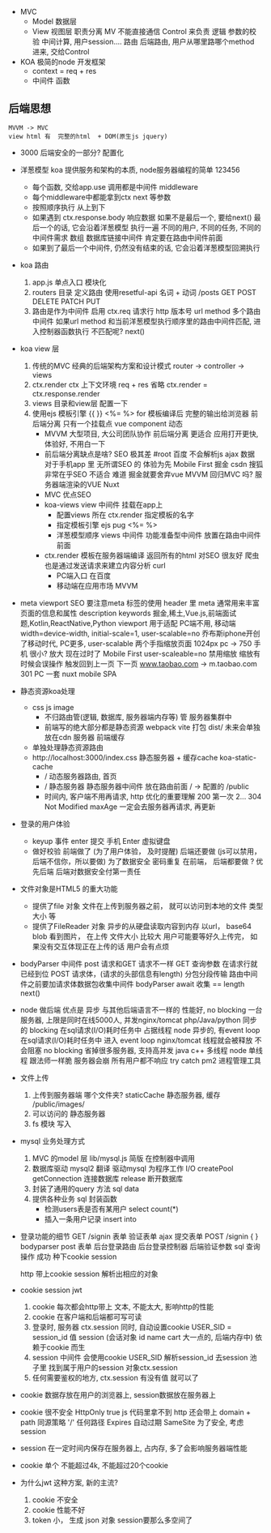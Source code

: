 - MVC
    - Model  数据层
    - View 视图层
    职责分离  MV 不能直接通信 
    Control 来负责 逻辑 参数的校验  中间计算, 用户session....
    路由  后端路由, 用户从哪里路哪个method 进来, 交给Control 
- KOA
    极简的node 开发框架
    - context = req + res
    - 中间件
        函数

## 后端思想
    MVVM -> MVC
    view html 有  完整的html  + DOM(原生js jquery)
- 3000
    后端安全的一部分? 
    配置化

- 洋葱模型
    koa 提供服务和架构的本质, node服务器编程的简单
    123456
    - 每个函数, 交给app.use 调用都是中间件 middleware
    - 每个middleware中都能拿到ctx next 等参数
    - 按照顺序执行 从上到下
    - 如果遇到 ctx.response.body 响应数据
        如果不是最后一个, 要给next()
        最后一个的话, 它会沿着洋葱模型 执行一遍
        不同的用户, 不同的任务, 不同的中间件需求
        数组  数据库链接中间件 肯定要在路由中间件前面
    - 如果到了最后一个中间件, 仍然没有结束的话, 它会沿着洋葱模型回溯执行

- koa 路由
    1. app.js 单点入口  模块化
    2. routers 目录 定义路由
        使用resetful-api  名词 + 动词
        /posts  GET POST  DELETE PATCH PUT
    3. 路由是作为中间件 启用
        ctx.req  请求行 http 版本号 url method
        多个路由中间件
        如果url method 和当前洋葱模型执行顺序里的路由中间件匹配, 进入控制器函数执行
        不匹配呢? next()

- koa view 层
    1. 传统的MVC
        经典的后端架构方案和设计模式
        router -> controller -> views 
    2. ctx.render
        ctx 上下文环境 req + res
        省略
        ctx.render = ctx.response.render
    3. views 目录和view层
        配置一下
    4. 使用ejs 模板引擎
        {{ }}
        <%= %>
        for
        模板编译后 完整的输出给浏览器
        前后端分离 只有一个挂载点 vue
        component 动态
        - MVVM 大型项目, 大公司团队协作
            前后端分离 更适合 应用打开更快, 体验好,   不用白一下 
        - 前后端分离缺点是啥?
            SEO 极其差  #root   百度 不会解析js ajax 数据 
            对于手机app 里 无所谓SEO 的 体验为先 Mobile First
            掘金 csdn 搜狐 非常在乎SEO 不适合 
            难道 掘金就要舍弃vue MVVM 回归MVC 吗?
            服务器端渲染的VUE Nuxt 
        - MVC 优点SEO 
        - koa-views view 中间件 挂载在app上 
            - 配置views 所在
                ctx.render 指定模板的名字
            - 指定模板引擎  ejs pug
                <%= %>
            - 洋葱模型顺序 views 中间件 功能准备型中间件 放置在路由中间件前面
        - ctx.render
            模板在服务器端编译 返回所有的html 对SEO 很友好
                爬虫 也是通过发送请求来建立内容分析 curl
            - PC端入口 在百度
            - 移动端在应用市场 MVVM

- meta viewport
    SEO 要注意meta 标签的使用
    header 里 meta 通常用来丰富页面的信息和属性
    description
    keywords 掘金,稀土,Vue.js,前端面试题,Kotlin,ReactNative,Python
    viewport 用于适配 PC端不用, 
    移动端 width=device-width, initial-scale=1, user-scalable=no
    乔布斯iphone开创了移动时代, PC更多, user-scalable 两个手指缩放页面
    1024px  pc  -> 750  手机 很小? 放大
    现在过时了 Mobile First  user-scaleable=no 禁用缩放
    缩放有时候会误操作 触发回到上一页 下一页
    www.taobao.com -> m.taobao.com 301
    PC 一套 nuxt
    mobile SPA 

- 静态资源koa处理
    - css js image
        - 不归路由管(逻辑, 数据库, 服务器端内存等) 管 服务器集群中
        - 前端写的绝大部分都是静态资源 webpack vite 打包 dist/
            未来会单独放在cdn 服务器  前端缓存
    - 单独处理静态资源路由
    - http://localhost:3000/index.css
        静态服务器 + 缓存cache koa-static-cache
        - / 动态服务器路由, 首页
        - / 静态服务器   静态服务器中间件 放在路由前面
            / -> 配置的 /public 
        - 时间内, 客户端不用再请求, http 优化的重要理解
            200 第一次
            2... 304 Not Modified
            maxAge 一定会去服务器再请求,  再更新

        
- 登录的用户体验
  - keyup 事件 enter 提交 手机 Enter 虚拟键盘
  - 做好校验
      前端做了 (为了用户体验， 及时提醒) 后端还要做 (js可以禁用，后端不信你，所以要做) 为了数据安全
      密码重复 在前端， 后端都要做 ? 优先后端   后端对数据安全付第一责任

- 文件对象是HTML5 的重大功能
  - 提供了file 对象
    文件在上传到服务器之前， 就可以访问到本地的文件 类型 大小 等
  - 提供了FileReader 对象
    异步的从硬盘读取内容到内存  以url， base64 blob
    看到图片， 在上传
    文件大小 比较大 用户可能要等好久上传完， 如果没有交互体现正在上传的话
    用户会有点烦

- bodyParser 中间件
    post 请求和GET 请求不一样
    GET 查询参数 在请求行就已经到位
    POST 请求体，(请求的头部信息有length) 分包分段传输 路由中间件之前要加请求体数据包收集中间件
    bodyParser    await 收集 == length next()
    
- node 做后端
    优点是 异步 与其他后端语言不一样的 性能好, no blocking 
    一台服务器, 上限是同时在线5000人,  并发nginx/tomcat 
    php/Java/python 同步的 blocking 在sql请求(I/O)耗时任务中 占据线程
    node 异步的, 有event loop 在sql请求(I/O)耗时任务中 进入 event loop
    nginx/tomcat 线程就会被释放 不会阻塞 no blocking
    省掉很多服务器, 支持高并发
    java c++ 多线程
    node 单线程 跟法师一样脆 服务器会崩 所有用户都不响应 try catch
    pm2 进程管理工具

- 文件上传
    1. 上传到服务器端 
        哪个文件夹? staticCache 静态服务器, 缓存  /public/images/
    2. 可以访问的
        静态服务器 
    3. fs 模块 写入

- mysql 业务处理方式
    1. MVC 的model 层
        lib/mysql.js 简版
        在控制器中调用
    2. 数据库驱动   mysql2 翻译
        驱动mysql 为程序工作 I/O
        createPool
        getConnection 连接数据库
        release       断开数据库
    3. 封装了通用的query 方法 sql data
    4. 提供各种业务 sql 封装函数
        - 检测users表是否有某用户 select count(*)
        - 插入一条用户记录 insert into 
    
- 登录功能的细节
    GET /signin  表单
    验证表单
    ajax 提交表单 POST /signin { }
    bodyparser post 表单
    后台登录路由
    后台登录控制器
    后端验证参数
    sql 查询操作
    成功 种下cookie session 

    http 带上cookie session 解析出相应的对象

- cookie session  jwt
    1. cookie 每次都会http带上
        文本, 不能太大, 影响http的性能
    2. cookie 在客户端和后端都可写可读
    3. 登录时, 服务器 ctx.session 同时, 自动设置cookie
        USER_SID = session_id 值
        session (会话对象 id name cart 大一点的, 后端内存中) 依赖于cookie 而生
    4. session 中间件 会使用cookie  USER_SID 解析session_id
        去session 池子里 找到属于用户的session 对象ctx.session
    5. 任何需要鉴权的地方, ctx.session 有没有值 就可以了

- cookie 数据存放在用户的浏览器上,  session数据放在服务器上
- cookie 很不安全 HttpOnly  true js 代码里拿不到 http 还会带上
    domain + path 同源策略 '/' 任何路径
    Expires 自动过期
    SameSite
    为了安全, 考虑session
- session 在一定时间内保存在服务器上,  占内存, 多了会影响服务器端性能
- cookie 单个 不能超过4k, 不能超过20个cookie

- 为什么jwt 这种方案,  新的主流?
    1. cookie 不安全
    2. cookie 性能不好
    3. token 小， 生成 json 对象 session要那么多空间了 
    
